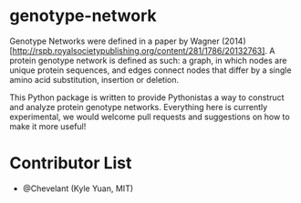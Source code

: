 # genotype-network

Genotype Networks were defined in a paper by Wagner (2014)[http://rspb.royalsocietypublishing.org/content/281/1786/20132763]. A protein genotype network is defined as such: a graph, in which nodes are unique protein sequences, and edges connect nodes that differ by a single amino acid substitution, insertion or deletion.

This Python package is written to provide Pythonistas a way to construct and analyze protein genotype networks. Everything here is currently experimental, we would welcome pull requests and suggestions on how to make it more useful!

# Contributor List

- @Chevelant (Kyle Yuan, MIT)